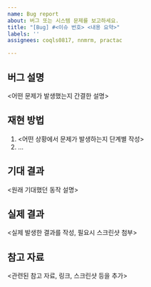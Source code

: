```yaml
---
name: Bug report
about: 버그 또는 시스템 문제를 보고하세요.
title: "[Bug] #<이슈 번호> <내용 요약>"
labels: ''
assignees: coqls0817, nnmrm, practac

---
```


## 버그 설명

<어떤 문제가 발생했는지 간결한 설명>

## 재현 방법

1. <어떤 상황에서 문제가 발생하는지 단계별 작성>
2. ...

## 기대 결과

<원래 기대했던 동작 설명>

## 실제 결과

<실제 발생한 결과를 작성, 필요시 스크린샷 첨부>

## 참고 자료

<관련된 참고 자료, 링크, 스크린샷 등을 추가>
